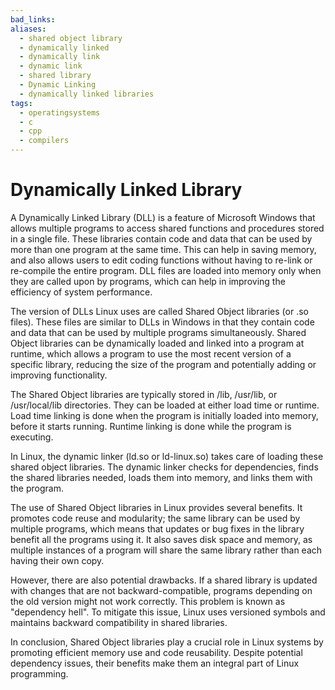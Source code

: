 ```yaml
---
bad_links: 
aliases:
  - shared object library
  - dynamically linked
  - dynamically link
  - dynamic link
  - shared library
  - Dynamic Linking
  - dynamically linked libraries
tags:
  - operatingsystems
  - c
  - cpp
  - compilers
---
```

# Dynamically Linked Library

A Dynamically Linked Library (DLL) is a feature of Microsoft Windows that allows multiple programs to access shared functions and procedures stored in a single file. These libraries contain code and data that can be used by more than one program at the same time. This can help in saving memory, and also allows users to edit coding functions without having to re-link or re-compile the entire program. DLL files are loaded into memory only when they are called upon by programs, which can help in improving the efficiency of system performance.

The version of DLLs Linux uses are called Shared Object libraries (or .so files). These files are similar to DLLs in Windows in that they contain code and data that can be used by multiple programs simultaneously. Shared Object libraries can be dynamically loaded and linked into a program at runtime, which allows a program to use the most recent version of a specific library, reducing the size of the program and potentially adding or improving functionality.

The Shared Object libraries are typically stored in /lib, /usr/lib, or /usr/local/lib directories. They can be loaded at either load time or runtime. Load time linking is done when the program is initially loaded into memory, before it starts running. Runtime linking is done while the program is executing.

In Linux, the dynamic linker (ld.so or ld-linux.so) takes care of loading these shared object libraries. The dynamic linker checks for dependencies, finds the shared libraries needed, loads them into memory, and links them with the program.

The use of Shared Object libraries in Linux provides several benefits. It promotes code reuse and modularity; the same library can be used by multiple programs, which means that updates or bug fixes in the library benefit all the programs using it. It also saves disk space and memory, as multiple instances of a program will share the same library rather than each having their own copy.

However, there are also potential drawbacks. If a shared library is updated with changes that are not backward-compatible, programs depending on the old version might not work correctly. This problem is known as "dependency hell". To mitigate this issue, Linux uses versioned symbols and maintains backward compatibility in shared libraries.

In conclusion, Shared Object libraries play a crucial role in Linux systems by promoting efficient memory use and code reusability. Despite potential dependency issues, their benefits make them an integral part of Linux programming.